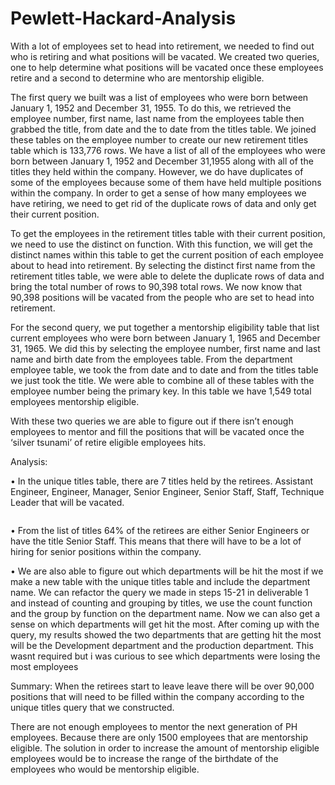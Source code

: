 # Pewlett-Hackard-Analysis

With a lot of employees set to head into retirement, we needed to find out who is retiring and what positions will be vacated.  We created two queries, one to help determine what positions will be vacated once these employees retire and a second to determine who are mentorship eligible. 

The first query we built was a list of employees who were born between January 1, 1952 and December 31, 1955. To do this, we retrieved the employee number, first name, last name from the employees table then grabbed the title, from date and the to date from the titles table. We joined these tables on the employee number to create our new retirement titles table which is 133,776 rows. We have a list of all of the employees who were born between January 1, 1952 and December 31,1955 along with all of the titles they held within the company. However, we do have duplicates of some of the employees because some of them have held multiple positions within the company. In order to get a sense of how many employees we have retiring, we need to get rid of the duplicate rows of data and only get their current position. 

To get the employees in the retirement titles table with their current position, we need to use the distinct on function. With this function, we will get the distinct names within this table to get the current position of each employee about to head into retirement. By selecting the distinct first name from the retirement titles table, we were able to delete the duplicate rows of data and bring the total number of rows to 90,398 total rows. We now know that 90,398 positions will be vacated from the people who are set to head into retirement. 

For the second query, we put together a mentorship eligibility table that list current employees who were born between January 1, 1965 and December 31, 1965. We did this by selecting the employee number, first name and last name and birth date from the employees table. From the department employee table, we took the from date and to date and from the titles table we just took the title. We were able to combine all of these tables with the employee number being the primary key. In this table we have 1,549 total employees mentorship eligible. 

With these two queries we are able to figure out if there isn’t  enough employees to mentor and fill the positions that will be vacated once the ‘silver tsunami’ of retire eligible employees hits. 

Analysis:


•	In the unique titles table, there are 7 titles held by the retirees. Assistant Engineer, Engineer, Manager, Senior Engineer, Senior Staff, Staff, Technique Leader that will be vacated. 

![]()

•	From the list of titles 64% of the retirees are either Senior Engineers or have the title Senior Staff.  This means that there will have to be a lot of hiring for senior positions within the company.


•	We are also able to figure out which departments will be hit the most  if we make a new table with the unique titles table and include the department name. We can refactor the query we made in steps 15-21 in deliverable 1 and instead of counting and grouping by titles, we use the count function and the group by function on the department name. Now we can also get a sense on which departments will get hit the most. After coming up with the query,  my results showed the two departments that are getting hit the most will be the Development department and the production department. This wasnt required but i was curious to see which departments were losing the most employees

 

Summary:
When the retirees start to leave leave there will be over 90,000 positions that will need to be filled within the company according to the unique titles query that we constructed. 

There are not enough employees to mentor the next generation of PH employees. Because there are only 1500 employees that are mentorship eligible. The solution in order to increase the amount of mentorship eligible employees would be to increase the range of the birthdate of the employees who would be mentorship eligible. 
